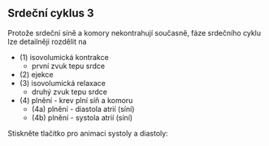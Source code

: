 ## Srdeční cyklus 3

Protože srdeční síně a komory nekontrahují současně, fáze srdečního cyklu
lze detailněji rozdělit na
<div class="w3-row">
<div class="w3-third">

- (1) isovolumická kontrakce 
    - první zvuk tepu srdce  
- (2) ejekce
- (3) isovolumická relaxace 
    - druhý zvuk tepu srdce
- (4) plnění - krev plní síň a komoru
    - (4a) plnění - diastola atrií (síní)
    - (4b) plnění - systola atrií (síní)

</div>
<div class="w3-rest">
Stiskněte tlačítko pro animaci systoly a diastoly:

<bdl-animate-control id="id4" speedfactor="20" segments="3;5;14;17;29" segmentlabels="4b plnění atriální systola;1 systola komor - isovolumická kontrakce;2 systola komor - ejekce;3 isovolumická relaxace;4a plnění"></bdl-animate-control>

<bdl-animate-gif fromid="id4" src="hemodynamics/heart.gif"></bdl-animate-gif>
</div>
</div>
